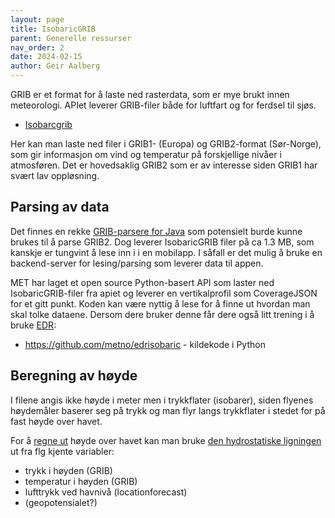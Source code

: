 ```yaml
---
layout: page
title: IsobaricGRIB
parent: Generelle ressurser
nav_order: 2
date: 2024-02-15
author: Geir Aalberg
---
```


GRIB er et format for å laste ned rasterdata, som er mye brukt innen meteorologi.
APIet leverer GRIB-filer både for luftfart og for ferdsel til sjøs.

- [Isobarcgrib](https://api.met.no/weatherapi/isobaricgrib/1.0/documentation)

Her kan man laste ned filer i GRIB1- (Europa) og GRIB2-format (Sør-Norge), som
gir informasjon om vind og temperatur på forskjellige nivåer i atmosføren.
Det er hovedsaklig GRIB2 som er av interesse siden GRIB1 har svært lav oppløsning.

## Parsing av data

Det finnes en rekke [GRIB-parsere for Java](https://github.com/search?q=grib2+language%3AJava&type=repositories&l=Java)
som potensielt burde kunne brukes til å parse GRIB2. Dog leverer IsobaricGRIB
filer på ca 1.3 MB, som kanskje er tungvint å lese inn i i en mobilapp. I såfall
er det mulig å bruke en backend-server for lesing/parsing som leverer data til appen.

MET har laget et open source Python-basert API som laster ned IsobaricGRIB-filer
fra apiet og leverer en vertikalprofil som CoverageJSON for et gitt punkt.
Koden kan være nyttig å lese for å finne ut hvordan man skal tolke dataene.
Dersom dere bruker denne får dere også litt trening i å bruke [EDR](/edr):

- <https://github.com/metno/edrisobaric> - kildekode i Python

## Beregning av høyde

I filene angis ikke høyde i meter men i trykkflater (isobarer), siden flyenes
høydemåler baserer seg på trykk og man flyr langs trykkflater i stedet for
på fast høyde over havet.

For å [regne ut](https://physics.stackexchange.com/questions/333475/how-to-calculate-altitude-from-current-temperature-and-pressure)
høyde over havet kan man bruke [den hydrostatiske
ligningen](https://en.wikipedia.org/wiki/Barometric_formula)
ut fra flg kjente variabler:

- trykk i høyden (GRIB)
- temperatur i høyden (GRIB)
- lufttrykk ved havnivå (locationforecast)
- (geopotensialet?)
